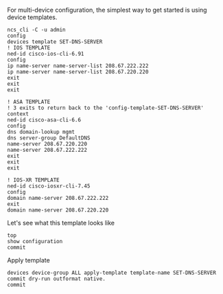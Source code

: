 For multi-device configuration,  the simplest way to get started is using device templates.

    ncs_cli -C -u admin
    config
    devices template SET-DNS-SERVER
    ! IOS TEMPLATE
    ned-id cisco-ios-cli-6.91
    config
    ip name-server name-server-list 208.67.222.222
    ip name-server name-server-list 208.67.220.220
    exit
    exit
    exit
    
    ! ASA TEMPLATE
    ! 3 exits to return back to the 'config-template-SET-DNS-SERVER' context
    ned-id cisco-asa-cli-6.6
    config
    dns domain-lookup mgmt
    dns server-group DefaultDNS
    name-server 208.67.220.220
    name-server 208.67.222.222
    exit
    exit
    exit
    
    ! IOS-XR TEMPLATE
    ned-id cisco-iosxr-cli-7.45
    config
    domain name-server 208.67.222.222
    exit
    domain name-server 208.67.220.220

Let's see what this template looks like

    top
    show configuration 
    commit

Apply template
    
    devices device-group ALL apply-template template-name SET-DNS-SERVER
    commit dry-run outformat native.
    commit
    
